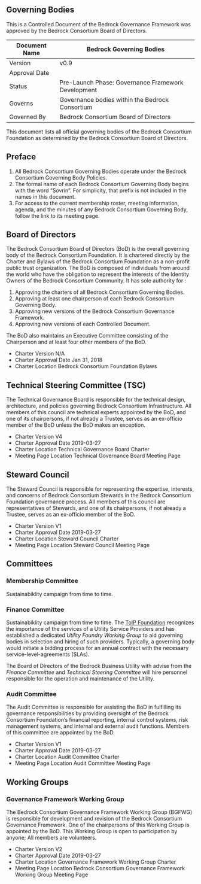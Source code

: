 
## Governing Bodies

This is a Controlled Document of the Bedrock Governance Framework was approved by the Bedrock Consortium Board of Directors.

| Document Name |Bedrock Governing Bodies |
| --- | --- |
| Version | v0.9 |
| Approval Date | |
| Status | Pre-Launch Phase: Governance Framework Development |
| Governs | Governance bodies within the Bedrock Consortium|
| Governed By | Bedrock Consortium Board of Directors |

This document lists all official governing bodies of the Bedrock Consortium Foundation as determined by the Bedrock Consortium Board of Directors.

## Preface

1. All Bedrock Consortium Governing Bodies operate under the Bedrock Consortium Governing Body Policies.
2. The formal name of each Bedrock Consortium Governing Body begins with the word “Sovrin”. For simplicity, that prefix is not included in the names in this document.
3. For access to the current membership roster, meeting information, agenda, and the minutes of any Bedrock Consortium Governing Body, follow the link to its meeting page.

## Board of Directors
The Bedrock Consortium Board of Directors (BoD) is the overall governing body of the Bedrock Consortium Foundation. It is chartered directly by the Charter and Bylaws of the Bedrock Consortium Foundation as a non-profit public trust organization. The BoD is composed of individuals from around the world who have the obligation to represent the interests of the Identity Owners of the Bedrock Consortium Community. It has sole authority for :

1. Approving the charters of all Bedrock Consortium Governing Bodies.
2. Approving at least one chairperson of each Bedrock Consortium Governing Body.
3. Approving new versions of the Bedrock Consortium Governance Framework.
4. Approving new versions of each Controlled Document.

The BoD also maintains an Executive Committee consisting of the Chairperson and at least four other members of the BoD.

* Charter Version N/A
* Charter Approval Date Jan 31, 2018
* Charter Location Bedrock Consortium Foundation Bylaws

## Technical Steering Committee (TSC)
The Technical Governance Board is responsible for the technical design, architecture, and policies governing Bedrock Consortium Infrastructure. All members of this council are technical experts
appointed by the BoD, and one of its chairpersons, if not already a Trustee, serves as an ex-officio member of the BoD unless the BoD makes an exception.

* Charter Version V4
* Charter Approval Date 2019-03-27
* Charter Location Technical Governance Board Charter
* Meeting Page Location Technical Governance Board Meeting Page

## Steward Council
The Steward Council is responsible for representing the expertise, interests, and concerns of Bedrock Consortium Stewards in the Bedrock Consortium Foundation governance process. All members of this council are representatives of Stewards, and one of its chairpersons, if not already a Trustee, serves as an ex-officio member of the BoD.

* Charter Version V1
* Charter Approval Date 2019-03-27
* Charter Location Steward Council Charter
* Meeting Page Location Steward Council Meeting Page

## Committees

### Membership Committee
Sustainabiklity campaign from time to time.



### Finance Committee
Sustainabiklity campaign from time to time.
The [ToIP Foundation](http://trustoverip.org) recognizes the importance of the services of a Utility Service Providers and has established a dedicated *Utility Foundry Working Group* to aid governing bodies in selection and hiring of such providers. Typically, a governing body would initiate a bidding process for an annual contract with the necessary service-level-agreements (SLAs).

The Board of Directors of the Bedrock Business Utility with advise from the *Finance Committee* and *Technical Steering Committee* will hire personnel responsible for the operation and maintenance of the Utility.

### Audit Committee
The Audit Committee is responsible for assisting the BoD in fulfilling its governance responsibilities by providing oversight of the Bedrock Consortium Foundation’s financial reporting, internal control systems, risk management systems, and internal and external audit functions. Members of this committee are appointed by the BoD.

* Charter Version V1
* Charter Approval Date 2019-03-27
* Charter Location Audit Committee Charter
* Meeting Page Location Audit Committee Meeting Page

## Working Groups
### Governance Framework Working Group
The Bedrock Consortium Governance Framework Working Group (BGFWG) is responsible for development and revision of the Bedrock Consortium Governance Framework. One of the chairpersons of this Working Group is
appointed by the BoD. This Working Group is open to participation by anyone; All members are volunteers.

* Charter Version V2
* Charter Approval Date 2019-03-27
* Charter Location Governance Framework Working Group Charter
* Meeting Page Location Bedrock Consortium Governance Framework Working Group Meeting Page
